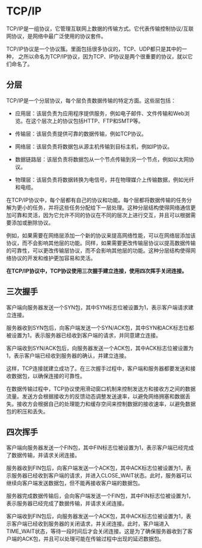 # TCP/IP

TCP/IP是一组协议，它管理互联网上数据的传输方式。它代表传输控制协议/互联网协议，是网络中最广泛使用的协议套件。

TCP/IP协议是一个协议簇。里面包括很多协议的，TCP、UDP都只是其中的一种， 之所以命名为TCP/IP协议，因为TCP、IP协议是两个很重要的协议，就以它们命名了。

## 分层
TCP/IP是一个分层协议，每个层负责数据传输的特定方面。这些层包括：

- 应用层：该层负责为应用程序提供服务，例如电子邮件、文件传输和Web浏览。在这个层次上的协议包括HTTP、FTP和SMTP等。

- 传输层：该层负责提供可靠的数据传输，例如TCP协议。

- 网络层：该层负责将数据包从源主机传输到目标主机，例如IP协议。

- 数据链路层：该层负责将数据包从一个节点传输到另一个节点，例如以太网协议。

- 物理层：该层负责将数据转换为电信号，并在物理媒介上传输数据，例如光纤和电缆。

在TCP/IP协议中，每个层都有自己的协议和功能。每个层都将数据传输的任务分解为更小的任务，并将这些任务分配给下一层处理。这种分层结构使得网络通信更加可靠和灵活，因为它允许不同的协议在不同的层次上进行交互，并且可以根据需要添加或删除协议。

例如，如果需要在网络层添加一个新的协议来提高网络性能，可以在网络层添加该协议，而不会影响其他层的功能。同样，如果需要更改传输层协议以提高数据传输的可靠性，可以更改传输层协议，而不会影响其他层的功能。这种分层结构使得网络协议的开发和维护更加容易和灵活。

**在TCP/IP协议中，TCP协议使用三次握手建立连接，使用四次挥手关闭连接。**

## 三次握手

客户端向服务器发送一个SYN包，其中SYN标志位被设置为1，表示客户端请求建立连接。

服务器收到SYN包后，向客户端发送一个SYN/ACK包，其中SYN和ACK标志位都被设置为1，表示服务器已经收到客户端的请求，并同意建立连接。

客户端收到SYN/ACK包后，向服务器发送一个ACK包，其中ACK标志位被设置为1，表示客户端已经收到服务器的确认，并建立连接。

这样，TCP连接就建立成功了。在三次握手过程中，客户端和服务器都要发送和接收数据包，以确保连接的可靠性。


在数据传输过程中，TCP协议使用滑动窗口机制来控制发送方和接收方之间的数据流量。发送方会根据接收方的反馈动态调整发送速率，以避免网络拥塞和数据丢失。接收方会根据自己的处理能力和缓存空间来控制数据的接收速率，以避免数据包的积压和丢失。

## 四次挥手

客户端向服务器发送一个FIN包，其中FIN标志位被设置为1，表示客户端已经完成了数据传输，并请求关闭连接。

服务器收到FIN包后，向客户端发送一个ACK包，其中ACK标志位被设置为1，表示服务器已经收到客户端的请求，并进入CLOSE_WAIT状态。此时，服务器可以继续向客户端发送数据包，但不能再接收客户端的数据包。

服务器完成数据传输后，会向客户端发送一个FIN包，其中FIN标志位被设置为1，表示服务器已经完成了数据传输，并请求关闭连接。

客户端收到FIN包后，向服务器发送一个ACK包，其中ACK标志位被设置为1，表示客户端已经收到服务器的关闭请求，并关闭连接。此时，客户端进入TIME_WAIT状态，等待一段时间后才会关闭连接。这是为了确保服务器收到了客户端的ACK包，并且可以处理可能在传输过程中出现的延迟数据包。